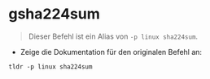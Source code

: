 # gsha224sum

> Dieser Befehl ist ein Alias von `-p linux sha224sum`.

- Zeige die Dokumentation für den originalen Befehl an:

`tldr -p linux sha224sum`
